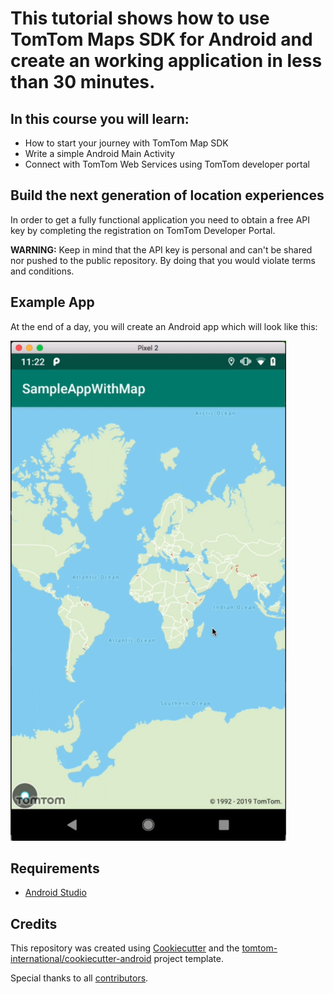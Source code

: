 # This tutorial shows how to use TomTom Maps SDK for Android and create an working application in less than 30 minutes.

## In this course you will learn:

* How to start your journey with TomTom Map SDK
* Write a simple Android Main Activity
* Connect with TomTom Web Services using TomTom developer portal

## Build the next generation of location experiences

In order to get a fully functional application you need to obtain a free API key by completing the registration on TomTom Developer Portal.

**WARNING:** Keep in mind that the API key is personal and can't be shared nor pushed to the public repository. By doing that you would violate terms and conditions.

## Example App

At the end of a day, you will create an Android app which will look like this:

![0-example-app](assets/0-example-app.png)

## Requirements

* [Android Studio](https://developer.android.com/studio)

## Credits

This repository was created using [Cookiecutter](https://github.com/cookiecutter/cookiecutter) and the [tomtom-international/cookiecutter-android](https://github.com/tomtom-international/cookiecutter-android) project template.

Special thanks to all [contributors](https://github.com/tomtom-international-labs/maps-sdk-android-search-along-a-route/blob/master/CONTRIBUTORS.md).
